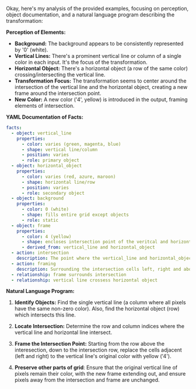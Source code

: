 Okay, here's my analysis of the provided examples, focusing on perception, object documentation, and a natural language program describing the transformation:

**Perception of Elements:**

*   **Background:** The background appears to be consistently represented by '0' (white).
*   **Vertical Lines:** There's a prominent vertical line or column of a single color in each input.  It's the focus of the transformation.
*   **Horizontal Object:** There's a horizontal object (a row of the same color) crossing/intersecting the vertical line.
*   **Transformation Focus:** The transformation seems to center around the intersection of the vertical line and the horizontal object, creating a new frame around the intersection point.
*   **New Color:** A new color ('4', yellow) is introduced in the output, framing elements of intersection.

**YAML Documentation of Facts:**


```yaml
facts:
  - object: vertical_line
    properties:
      - color: varies (green, magenta, blue)
      - shape: vertical line/column
      - position: varies
      - role: primary object
  - object: horizontal_object
    properties:
      - color: varies (red, azure, maroon)
      - shape: horizontal line/row
      - position: varies
      - role: secondary object
  - object: background
    properties:
      - color: 0 (white)
      - shape: fills entire grid except objects
      - role: static
  - object: frame
    properties:
      - color: 4 (yellow)
      - shape: encloses intersection point of the veritcal and horizontal objects
      - derived_from: vertical_line and horizontal_object
  - action: intersection
    description: The point where the vertical_line and horizontal_object cross.
  - action: framing
    description: Surrounding the intersection cells left, right and above with color 4.
  - relationship: frame surrounds intersection
  - relationship: vertical line crossess horizontal object
```


**Natural Language Program:**

1.  **Identify Objects:** Find the single vertical line (a column where all pixels have the same non-zero color).  Also, find the horizontal object (row) which intersects this line.

2.  **Locate Intersection:** Determine the row and column indices where the vertical line and horizontal line intersect.

3. **Frame the Intersection Point:** Starting from the row above the interesection, down to the intersection row, replace the cells adjacent (left and right) to the vertical line's original color with yellow ('4').

4. **Preserve other parts of grid**: Ensure that the original vertical line of pixels remain their color, with the new frame extending out, and ensure pixels away from the intersection and frame are unchanged.
